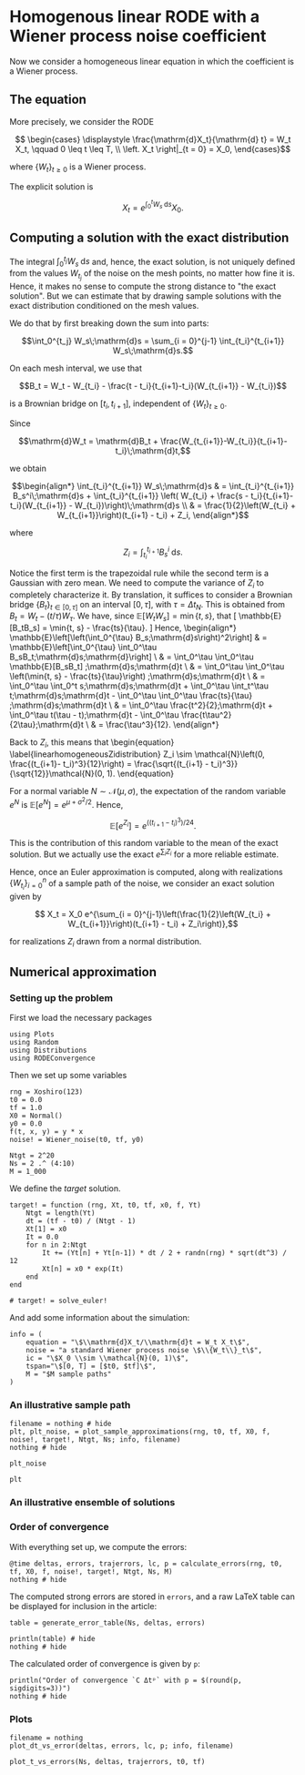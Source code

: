 # Homogenous linear RODE with a Wiener process noise coefficient

Now we consider a homogeneous linear equation in which the coefficient is a Wiener process.

## The equation

More precisely, we consider the RODE
```math
  \begin{cases}
    \displaystyle \frac{\mathrm{d}X_t}{\mathrm{d} t} = W_t X_t, \qquad 0 \leq t \leq T, \\
    \left. X_t \right|_{t = 0} = X_0,
  \end{cases}
```
where $\{W_t\}_{t\geq 0}$ is a Wiener process.

The explicit solution is
```math
X_t = e^{\int_0^t W_s \;\mathrm{d}s} X_0.
```

## Computing a solution with the exact distribution

The integral $\int_0^{t_j} W_s\;\mathrm{d}s$ and, hence, the exact solution, is not uniquely defined from the values $W_{t_j}$ of the noise on the mesh points, no matter how fine it is. Hence, it makes no sense to compute the strong distance to "the exact solution". But we can estimate that by drawing sample solutions with the exact distribution conditioned on the mesh values.

We do that by first breaking down the sum into parts:
```math
\int_0^{t_j} W_s\;\mathrm{d}s = \sum_{i = 0}^{j-1} \int_{t_i}^{t_{i+1}} W_s\;\mathrm{d}s.
```

On each mesh interval, we use that
```math
B_t = W_t - W_{t_i} - \frac{t - t_i}{t_{i+1}-t_i}(W_{t_{i+1}} - W_{t_i})
```
is a Brownian bridge on $[t_i, t_{i+1}]$, independent of $\{W_t\}_{t\geq 0}$.

Since
```math
\mathrm{d}W_t = \mathrm{d}B_t + \frac{W_{t_{i+1}}-W_{t_i}}{t_{i+1}-t_i}\;\mathrm{d}t,
```
we obtain
```math
\begin{align*}
    \int_{t_i}^{t_{i+1}} W_s\;\mathrm{d}s & = \int_{t_i}^{t_{i+1}} B_s^i\;\mathrm{d}s + \int_{t_i}^{t_{i+1}} \left( W_{t_i} + \frac{s - t_i}{t_{i+1}-t_i}(W_{t_{i+1}} - W_{t_i})\right)\;\mathrm{d}s \\
    & = \frac{1}{2}\left(W_{t_i} + W_{t_{i+1}}\right)(t_{i+1} - t_i) + Z_i,
\end{align*}
```
where
```math
    Z_i = \int_{t_i}^{t_{i+1}} B_s^i\;\mathrm{d}s.
```

Notice the first term is the trapezoidal rule while the second term is a Gaussian with zero mean. We need to compute the variance of $Z_i$ to completely characterize it. By translation, it suffices to consider a Brownian bridge $\{B_t\}_{t\in [0, \tau]}$ on an interval $[0, \tau]$, with $\tau = \Delta t_N$. This is obtained from $B_t = W_t - (t/\tau)W_\tau$. We have, since $\mathbb{E}[W_tW_s] = \min\{t, s\}$, that
\[
    \mathbb{E}[B_tB_s] = \min\{t, s\} - \frac{ts}{\tau}.
\]
Hence,
\begin{align*}
    \mathbb{E}\left[\left(\int_0^{\tau} B_s\;\mathrm{d}s\right)^2\right] & = \mathbb{E}\left[\int_0^{\tau} \int_0^\tau B_sB_t\;\mathrm{d}s\;\mathrm{d}\right] \\
    & = \int_0^\tau \int_0^\tau \mathbb{E}[B_sB_t] \;\mathrm{d}s\;\mathrm{d}t \\
    & = \int_0^\tau \int_0^\tau \left(\min\{t, s\} - \frac{ts}{\tau}\right) \;\mathrm{d}s\;\mathrm{d}t \\
    & = \int_0^\tau \int_0^t s\;\mathrm{d}s\;\mathrm{d}t + \int_0^\tau \int_t^\tau t\;\mathrm{d}s\;\mathrm{d}t - \int_0^\tau \int_0^\tau \frac{ts}{\tau} \;\mathrm{d}s\;\mathrm{d}t \\
    & = \int_0^\tau \frac{t^2}{2}\;\mathrm{d}t + \int_0^\tau t(\tau - t)\;\mathrm{d}t - \int_0^\tau \frac{t\tau^2}{2\tau}\;\mathrm{d}t \\
    & = \frac{\tau^3}{12}.
\end{align*}

Back to $Z_i$, this means that
\begin{equation}
    \label{linearhomogeneousZidistribution}
    Z_i \sim \mathcal{N}\left(0, \frac{(t_{i+1}- t_i)^3}{12}\right) = \frac{\sqrt{(t_{i+1} - t_i)^3}}{\sqrt{12}}\mathcal{N}(0, 1).
\end{equation}

For a normal variable $N \sim \mathcal{N}(\mu, \sigma)$, the expectation of the random variable $e^N$ is $\mathbb{E}[e^N] = e^{\mu + \sigma^2/2}$. Hence,
```math
    \mathbb{E}[e^{Z_i}] = e^{((t_{i+1}- t_i)^3)/24}.
```
This is the contribution of this random variable to the mean of the exact solution. But we actually use the exact $e^{\sum_i Z_i}$ for a more reliable estimate.

Hence, once an Euler approximation is computed, along with realizations $\{W_{t_i}\}_{i=0}^n$ of a sample path of the noise, we consider an exact solution given by
```math
    X_t = X_0 e^{\sum_{i = 0}^{j-1}\left(\frac{1}{2}\left(W_{t_i} + W_{t_{i+1}}\right)(t_{i+1} - t_i) + Z_i\right)},
```
for realizations $Z_i$ drawn from a normal distribution.

## Numerical approximation

### Setting up the problem

First we load the necessary packages

```@example wienerhomogeneous
using Plots
using Random
using Distributions
using RODEConvergence
```

Then we set up some variables

```@example wienerhomogeneous
rng = Xoshiro(123)
t0 = 0.0
tf = 1.0
X0 = Normal()
y0 = 0.0
f(t, x, y) = y * x
noise! = Wiener_noise(t0, tf, y0)

Ntgt = 2^20
Ns = 2 .^ (4:10)
M = 1_000
```

We define the *target* solution.

```@example wienerhomogeneous
target! = function (rng, Xt, t0, tf, x0, f, Yt)
    Ntgt = length(Yt)
    dt = (tf - t0) / (Ntgt - 1)
    Xt[1] = x0
    It = 0.0
    for n in 2:Ntgt
        It += (Yt[n] + Yt[n-1]) * dt / 2 + randn(rng) * sqrt(dt^3) / 12
        Xt[n] = x0 * exp(It)
    end
end

# target! = solve_euler!
```

And add some information about the simulation:

```@example wienerhomogeneous
info = (
    equation = "\$\\mathrm{d}X_t/\\mathrm{d}t = W_t X_t\$",
    noise = "a standard Wiener process noise \$\\{W_t\\}_t\$",
    ic = "\$X_0 \\sim \\mathcal{N}(0, 1)\$",
    tspan="\$[0, T] = [$t0, $tf]\$",
    M = "$M sample paths"
)
```

### An illustrative sample path

```@example wienerhomogeneous
filename = nothing # hide
plt, plt_noise, = plot_sample_approximations(rng, t0, tf, X0, f, noise!, target!, Ntgt, Ns; info, filename)
nothing # hide
```

```@example wienerhomogeneous
plt_noise
```

```@example wienerhomogeneous
plt
```

### An illustrative ensemble of solutions

### Order of convergence

With everything set up, we compute the errors:

```@example wienerhomogeneous
@time deltas, errors, trajerrors, lc, p = calculate_errors(rng, t0, tf, X0, f, noise!, target!, Ntgt, Ns, M)
nothing # hide
```

The computed strong errors are stored in `errors`, and a raw LaTeX table can be displayed for inclusion in the article:

```@example wienerhomogeneous
table = generate_error_table(Ns, deltas, errors)

println(table) # hide
nothing # hide
```

The calculated order of convergence is given by `p`:

```@example wienerhomogeneous
println("Order of convergence `C Δtᵖ` with p = $(round(p, sigdigits=3))")
nothing # hide
```

### Plots

```@example wienerhomogeneous
filename = nothing
plot_dt_vs_error(deltas, errors, lc, p; info, filename)
```

```@example wienerhomogeneous
plot_t_vs_errors(Ns, deltas, trajerrors, t0, tf)
```

